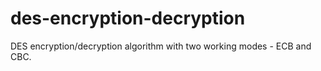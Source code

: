 # des-encryption-decryption
DES encryption/decryption algorithm with two working modes - ECB and CBC.
